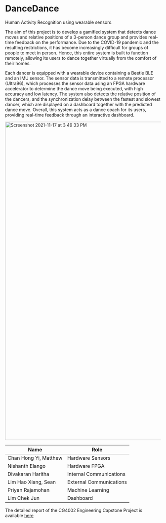 # DanceDance
Human Activity Recognition using wearable sensors. 

The aim of this project is to develop a gamified system that detects dance moves and relative positions of a 3-person dance group and provides real-time feedback on the performance. 
Due to the COVID-19 pandemic and the resulting restrictions, it has become increasingly difficult for groups of people to meet in person. Hence, this entire system is built to function remotely, allowing its users to dance together virtually from the comfort of their homes. 

Each dancer is equipped with a wearable device containing a Beetle BLE and an IMU sensor. The sensor data is transmitted to a remote processor (Ultra96), which processes the sensor data using an FPGA hardware accelerator to determine the dance move being executed, 
with high accuracy and low latency. The system also detects the relative position of the dancers, and the synchronization delay between the fastest and slowest dancer, which are displayed on a dashboard together with the predicted dance move. 
Overall, this system acts as a dance coach for its users, providing real-time feedback through an interactive dashboard. 

<img width="1031" alt="Screenshot 2021-11-17 at 3 49 33 PM" src="https://user-images.githubusercontent.com/42378151/142158019-9c5e3e12-b5ed-448e-82dc-67d0693fb9fa.png">

| Name | Role |
| --- | --- |
| Chan Hong Yi, Matthew | Hardware Sensors |
| Nishanth Elango | Hardware FPGA |
| Divakaran Haritha | Internal Communications |
| Lim Hao Xiang, Sean | External Communications|
| Priyan Rajamohan | Machine Learning |
| Lim Chek Jun | Dashboard |

The detailed report of the CG4002 Engineering Capstone Project is available [here](https://github.com/CG4002-ComputerEngineering-Capstone/DanceDance/blob/main/Report/Final%20Capstone%20Report%20-%20Group%2012.pdf)
